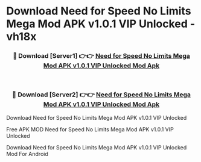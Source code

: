 # Download Need for Speed No Limits Mega Mod APK v1.0.1 VIP Unlocked - vh18x



<div align="center">
<h3>🔴 Download [Server1] 👉👉 <a href="https://momento.my/?title=Need_for_Speed_No_Limits_Mega_Mod_APK_v1.0.1_VIP_Unlocked">Need for Speed No Limits Mega Mod APK v1.0.1 VIP Unlocked Mod Apk</a></h3><br>

<h3>🔴 Download [Server2] 👉👉 <a href="https://momento.my/?title=Need_for_Speed_No_Limits_Mega_Mod_APK_v1.0.1_VIP_Unlocked">Need for Speed No Limits Mega Mod APK v1.0.1 VIP Unlocked Mod Apk</a></h3>
</div>



Download Need for Speed No Limits Mega Mod APK v1.0.1 VIP Unlocked 

Free APK MOD Need for Speed No Limits Mega Mod APK v1.0.1 VIP Unlocked 

Download Need for Speed No Limits Mega Mod APK v1.0.1 VIP Unlocked Mod For Android
